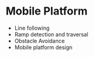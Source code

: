 # Mobile Platform

- Line following
- Ramp detection and traversal
- Obstacle Avoidance
- Mobile platform design
